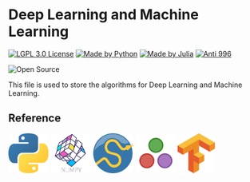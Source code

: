 # Deep Learning and Machine Learning

[![LGPL 3.0 License](https://github.com/ConAntares/Temples/blob/master/Attachments/LicenseLGPL3.0.svg)](https://www.gnu.org/licenses/lgpl-3.0)
[![Made by Python](https://github.com/ConAntares/Temples/blob/master/Attachments/MadebyPython.svg)](https://www.python.org/)
[![Made by Julia](https://github.com/ConAntares/Temples/blob/master/Attachments/MadebyJulia.svg)](https://julialang.org/)
[![Anti 996](https://github.com/ConAntares/Temples/blob/master/Attachments/LinkNPL.svg)](https://996.icu)

![Open Source](https://github.com/ConAntares/Temples/blob/master/Attachments/OpenSource.svg)

This file is used to store the algorithms for Deep Learning and Machine Learning.

## Reference

[<img src="Logo/Python.png" height="80">](https://docs.python.org/3/)
[<img src="Logo/Numpy.png" height="80">](https://docs.scipy.org/doc/numpy/)
[<img src="Logo/Scipy.png" height="80">](https://docs.scipy.org/doc/scipy/)
[<img src="Logo/Julia.png" height="80">](https://docs.julialang.org/en/v1/)
[<img src="Logo/Tensorflow.png" height="80">](https://www.tensorflow.org/tutorials/)